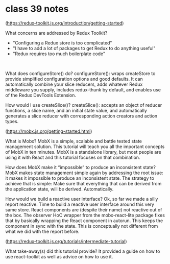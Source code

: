 # class 39 notes

(https://redux-toolkit.js.org/introduction/getting-started)

What concerns are addressed by Redux Toolkit?

<ul>
<li>"Configuring a Redux store is too complicated"</li>
<li>"I have to add a lot of packages to get Redux to do anything useful"</li>
<li>"Redux requires too much boilerplate code"</li>
</ul>

<br>

What does configureStore() do?
configureStore(): wraps createStore to provide simplified configuration options and good defaults. It can automatically combine your slice reducers, adds whatever Redux middleware you supply, includes redux-thunk by default, and enables use of the Redux DevTools Extension.
<br>

How would I use createSlice()?
createSlice(): accepts an object of reducer functions, a slice name, and an initial state value, and automatically generates a slice reducer with corresponding action creators and action types.
<br>

(https://mobx.js.org/getting-started.html)

What is Mobx?
MobX is a simple, scalable and battle tested state management solution. This tutorial will teach you all the important concepts of MobX in ten minutes. MobX is a standalone library, but most people are using it with React and this tutorial focuses on that combination.
<br>

How does MobX make it “impossible” to produce an inconsistent state?
MobX makes state management simple again by addressing the root issue: it makes it impossible to produce an inconsistent state. The strategy to achieve that is simple: Make sure that everything that can be derived from the application state, will be derived. Automatically.
<br>

How would we build a reactive user interface?
Ok, so far we made a silly report reactive. Time to build a reactive user interface around this very same store. React components are (despite their name) not reactive out of the box. The observer HoC wrapper from the mobx-react-lite package fixes that by basically wrapping the React component in autorun. This keeps the component in sync with the state. This is conceptually not different from what we did with the report before.
<br>

(https://redux-toolkit.js.org/tutorials/intermediate-tutorial)

What take-away(s) did this tutorial provide?
It provided a guide on how to use react-toolkit as well as advice on how to use it.
